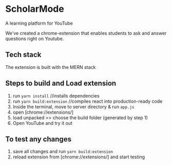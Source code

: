 # ScholarMode
A learning platform for YouTube

We've created a chrome-extension that enables students to ask and answer questions right on Youtube.

## Tech stack
The extension is built with the MERN stack

## Steps to build and Load extension

1. run `yarn install` //installs dependencies
2. run `yarn build:extension` //compiles react into production-ready code
3. Inside the terminal, move to server directory & run `app.js`
4. open [chrome://extensions/]
5. load unpacked >> choose the build folder (generated by step 1)
6. Open YouTube and try it out

## To test any changes

1. save all changes and run `yarn build:extension`
2. reload extension from [chrome://extensions/] and start testing
